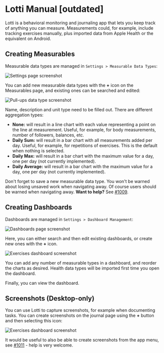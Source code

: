 # Lotti Manual [outdated]

Lotti is a behavioral monitoring and journaling app that lets you keep track of anything you can measure. Measurements could, for example, include tracking exercises manually, plus imported data from Apple Health or the equivalent on Android.


## Creating Measurables

Measurable data types are managed in `Settings > Measurable Data Types`:

![Settings page screenshot](https://raw.githubusercontent.com/matthiasn/lotti-docs/main/images/settings_page.png)

You can add new measurable data types with the **+** icon on the Measurables page, and existing ones can be searched and edited:

![Pull-ups data type screenshot](https://raw.githubusercontent.com/matthiasn/lotti-docs/main/images/measurables_pull_ups.png)

Name, description and unit type need to be filled out. There are different aggregation types:

- **None:** will result in a line chart with each value representing a point on the line at measurement. Useful, for example, for body measurements, number of followers, balances, etc.
- **Daily Sum:** will result in a bar chart with all measurements added per day. Useful, for example, for repetitions of exercises. This is the default when nothing is selected.
- **Daily Max:** will result in a bar chart with the maximum value for a day, one per day (not currently implemented).
- **Daily Average:** will result in a bar chart with the maximum value for a day, one per day (not currently implemented).

Don't forget to save a new measurable data type. You won't be warned about losing unsaved work when navigating away. Of course users should be warned when navigating away. **Want to help?** See [#1009](https://github.com/matthiasn/lotti/issues/1009).


## Creating Dashboards

Dashboards are managed in `Settings > Dashboard Management`:

![Dashboards page screenshot](https://raw.githubusercontent.com/matthiasn/lotti-docs/main/images/dashboards_page.png)

Here, you can either search and then edit existing dashboards, or create new ones with the **+** icon. 

![Exercises dashboard screenshot](https://raw.githubusercontent.com/matthiasn/lotti-docs/main/images/dashboard_exercise_sample.png)

You can add any number of measurable types in a dashboard, and reorder the charts as desired. Health data types will be imported first time you open the dashboard. 

Finally, you can view the dashboard. 


## Screenshots (Desktop-only)

You can use Lotti to capture screenshots, for example when documenting tasks. You can create screenshots on the journal page using the **+** button and then selecting this icon:

![Exercises dashboard screenshot](https://raw.githubusercontent.com/matthiasn/lotti-docs/main/images/journal_add_screenshot.png)

It would be useful to also be able to create screenshots from the app menu, see [#1011](https://github.com/matthiasn/lotti/issues/1011) - help is very welcome.
